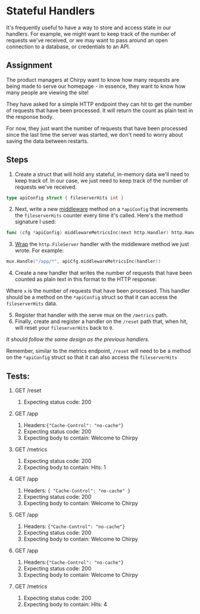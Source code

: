 # Stateful Handlers

It's frequently useful to have a way to store and access state in our handlers. For example, we might want to keep track of the number of requests we've received, or we may want to pass around an open connection to a database, or credentials to an API.

## Assignment

The product managers at Chirpy want to know how many requests are being made to serve our homepage - in essence, they want to know how many people are viewing the site!

They have asked for a simple HTTP endpoint they can hit to get the number of requests that have been processed. It will return the count as plain text in the response body.

For now, they just want the number of requests that have been processed since the last time the server was started, we don't need to worry about saving the data between restarts.

## Steps

1.  Create a struct that will hold any stateful, in-memory data we'll need to keep track of. In our case, we just need to keep track of the number of requests we've received.

```go
type apiConfig struct { fileserverHits int }
```

2.  Next, write a new [middleware](https://en.wikipedia.org/wiki/Middleware) method on a `*apiConfig` that increments the `fileserverHits` counter every time it's called. Here's the method signature I used:

```go
func (cfg *apiConfig) middlewareMetricsInc(next http.Handler) http.Handler { // ... }
```

3.  [Wrap](https://en.wikipedia.org/wiki/Wrapper_function) the `http.FileServer` handler with the middleware method we just wrote. For example:

```go
mux.Handle("/app/*", apiCfg.middlewareMetricsInc(handler))
```

4.  Create a new handler that writes the number of requests that have been counted as plain text in this format to the HTTP response:

Where `x` is the number of requests that have been processed. This handler should be a method on the `*apiConfig` struct so that it can access the `fileserverHits` data.

5.  Register that handler with the serve mux on the `/metrics` path.
6.  Finally, create and register a handler on the `/reset` path that, when hit, will reset your `fileserverHits` back to `0`.

_It should follow the same design as the previous handlers._

Remember, similar to the metrics endpoint, `/reset` will need to be a method on the `*apiConfig` struct so that it can also access the `fileserverHits`

## Tests:

1. GET /reset
   1. Expecting status code: 200
2. GET /app

   1. Headers:`{"Cache-Control": "no-cache"}`
   1. Expecting status code: 200
   1. Expecting body to contain: Welcome to Chirpy

3. GET /metrics
   1. Expecting status code: 200
   1. Expecting body to contain: Hits: 1
4. GET /app

   1. Headers: `{ "Cache-Control": "no-cache" }`
   1. Expecting status code: 200
   1. Expecting body to contain: Welcome to Chirpy

5. GET /app

   1. Headers: `{"Cache-Control": "no-cache"}`
   1. Expecting status code: 200
   1. Expecting body to contain: Welcome to Chirpy

6. GET /app

   1. Headers:`{"Cache-Control": "no-cache"}`
   1. Expecting status code: 200
   1. Expecting body to contain: Welcome to Chirpy

7. GET /metrics
   1. Expecting status code: 200
   1. Expecting body to contain: Hits: 4
